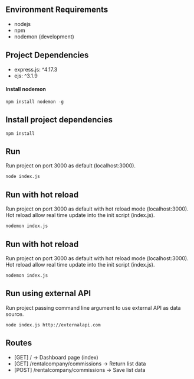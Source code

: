 ## Environment Requirements
- nodejs
- npm
- nodemon (development)

## Project Dependencies
- express.js: ^4.17.3
- ejs: ^3.1.9

#### Install nodemon
```
npm install nodemon -g
```

## Install project dependencies
```
npm install
```

## Run
Run project on port 3000 as default (localhost:3000).

```
node index.js
```

## Run with hot reload
Run project on port 3000 as default with hot reload mode (localhost:3000). Hot reload allow real time update into the init script (index.js).

```
nodemon index.js
```

## Run with hot reload
Run project on port 3000 as default with hot reload mode (localhost:3000). Hot reload allow real time update into the init script (index.js).

```
nodemon index.js
```

## Run using external API
Run project passing command line argument to use external API as data source.

```
node index.js http://externalapi.com
```

## Routes
- [GET] / -> Dashboard page (index)
- [GET] /rentalcompany/commissions -> Return list data
- [POST] /rentalcompany/commissions -> Save list data